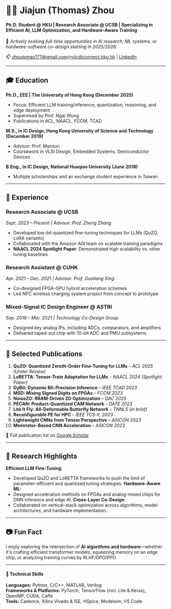 # 👨‍💻 Jiajun (Thomas) Zhou

#### Ph.D. Student @ HKU | Research Associate @ UCSB | Specializing in Efficient AI, LLM Optimization, and Hardware-Aware Training
🚀 *Actively seeking full-time opportunities in AI research, ML systems, or hardware-software co-design starting in 2025/2026.*

📫 zhoutomas177@gmail.com/ryjjc@connect.hku.hk | [LinkedIn](https://www.linkedin.com/in/jiajun-z-38a22bb2/)

---


## 🎓 Education

**Ph.D., EEE | The University of Hong Kong (December 2025)**
- Focus: Efficient LLM training/inference, quantization, reasoning, and edge deployment  
- Supervised by Prof. Ngai Wong  
- Publications in ACL, NAACL, FCCM, TCAD

**M.S., in IC Design, Hong Kong University of Science and Technology (December 2019)**  
- Advisor: Prof. Mansun
- Coursework in VLSI Design, Embedded Systems, Semiconductor Devices

**B.Eng., in IC Design, National Huaqiao University (June 2018)**  
- Multiple scholarships and an exchange student experience in Taiwan

---


## 💼 Experience

### **Research Associate @ UCSB**
_Sept. 2023 – Present | Advisor: Prof. Zheng Zhang_  
- Developed low-bit quantized fine-tuning techniques for LLMs (QuZO, LoRA variants)  
- Collaborated with the Amazon AGI team on scalable training paradigms  
- **NAACL 2024 Spotlight Paper**: Demonstrated high scalability vs. other tuning baselines  

### **Research Assistant @ CUHK** 
_Apr. 2021 – Dec. 2021 | Advisor: Prof. Guoliang Xing_  
- Co-designed FPGA-GPU hybrid acceleration schemes 
- Led NFC wireless charging system project from concept to prototype  

### **Mixed-Signal IC Design Engineer @ ASTRI** 
_Sep. 2019 – Mar. 2021 | Technology Co-Design Group_  
- Designed key analog IPs, including ADCs, comparators, and  amplifiers  
- Delivered taped-out chip with 10-bit ADC and PMU subsystems

---

## 🧠 Selected Publications

1. **QuZO: Quantized Zeroth-Order Fine-Tuning for LLMs** – _ACL 2025 (Under Review)_  
2. **LoRETTA: Tensor-Train Adaptation for LLMs** – _NAACL 2024 (Spotlight Paper)_  
3. **DyBit: Dynamic Bit-Precision Inference** – _IEEE TCAD 2023_  
4. **MSD: Mixing Signed Digits on FPGAs** – _FCCM 2023_  
5. **NoiseZO: RRAM-Driven ZO Optimization** – _DAC 2025_  
6. **PECAN: Product-Quantized CAM Network** – _DATE 2023_  
7. **Lite It Fly: All-Deformable Butterfly Network** – _TNNLS (in brief)_  
8. **Reconfigurable PE for HPC** – _IEEE TCS-II, 2023_  
9. **Lightweight CNNs from Tensor Perspective** – _ASICON 2023_  
10. **Memristor-Based CNN Acceleration** – _ASICON 2023_

📝 Full publication list on [Google Scholar](https://scholar.google.com/citations?hl=en&user=4KQ6SKUAAAAJ)

---
## 🚀 Research Highlights
**Efficient LLM Fine-Tuning**: 
- Developed QuZO and LoRETTA frameworks to push the limit of parameter-efficient and quantized tuning strategies.
**Hardware-Aware ML**: 
- Designed acceleration methods on FPGAs and analog-mixed chips for DNN inference and edge AI.
**Cross-Layer Co-Design**: 
- Collaborated on vertical-stack optimization across algorithms, model architectures, and hardware implementation.

---


## 📷 Fun Fact

I enjoy exploring the intersection of **AI algorithms and hardware**—whether it's crafting efficient transformer models, squeezing memory on an edge chip, or analyzing training curves by RLHF/DPO/PPO.

---

#### 🔧 Technical Skills
**Languages:** Python, C/C++, MATLAB, Verilog  
**Frameworks & Platforms:** PyTorch, TensorFlow (incl. Lite & Keras), OpenMP, CUDA, Caffe  
**Tools:** Cadence, Xilinx Vivado & ISE, HSpice, Modelsim, VS Code  
